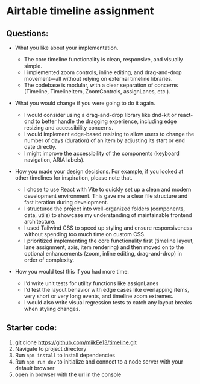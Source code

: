 # Airtable timeline assignment

## Questions:

- What you like about your implementation.
    - The core timeline functionality is clean, responsive, and visually simple.
    - I implemented zoom controls, inline editing, and drag-and-drop movement—all without relying on external timeline libraries.
    - The codebase is modular, with a clear separation of concerns (Timeline, TimelineItem, ZoomControls, assignLanes, etc.).
- What you would change if you were going to do it again.
    - I would consider using a drag-and-drop library like dnd-kit or react-dnd to better handle the dragging experience, including edge resizing and accessibility concerns.
    - I would implement edge-based resizing to allow users to change the number of days (duration) of an item by adjusting its start or end date directly.
    - I might improve the accessibility of the components (keyboard navigation, ARIA labels).

- How you made your design decisions. For example, if you looked at other timelines for inspiration, please note that.
    - I chose to use React with Vite to quickly set up a clean and modern development environment. This gave me a clear file structure and fast iteration during development.
    - I structured the project into well-organized folders (components, data, utils) to showcase my understanding of maintainable frontend architecture.
    - I used Tailwind CSS to speed up styling and ensure responsiveness without spending too much time on custom CSS.
    - I prioritized implementing the core functionality first (timeline layout, lane assignment, axis, item rendering) and then moved on to the optional enhancements (zoom, inline editing, drag-and-drop) in order of complexity.

- How you would test this if you had more time.
    - I’d write unit tests for utility functions like assignLanes
    - I’d test the layout behavior with edge cases like overlapping items, very short or very long events, and timeline zoom extremes.
    - I would also write visual regression tests to catch any layout breaks when styling changes.

## Starter code:

1. git clone https://github.com/miikEe13/timeline.git
1. Navigate to project directory
2. Run `npm install` to install dependencies
3. Run `npm run dev` to initialize and connect to a node server with your default browser
4. open in browser with the url in the console
